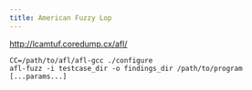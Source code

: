 ```yaml
---
title: American Fuzzy Lop
---
```


<http://lcamtuf.coredump.cx/afl/>

```
CC=/path/to/afl/afl-gcc ./configure
afl-fuzz -i testcase_dir -o findings_dir /path/to/program [...params...]
```
